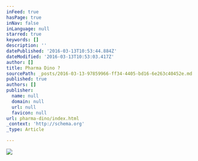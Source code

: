 ```yaml
---
inFeed: true
hasPage: true
inNav: false
inLanguage: null
starred: true
keywords: []
description: ''
datePublished: '2016-03-13T10:53:44.884Z'
dateModified: '2016-03-13T10:53:03.417Z'
author: []
title: Pharma Dino ?
sourcePath: _posts/2016-03-13-97859966-ff34-4405-bd16-6e263c40452e.md
published: true
authors: []
publisher:
  name: null
  domain: null
  url: null
  favicon: null
url: pharma-dino/index.html
_context: 'http://schema.org'
_type: Article

---
```

![](https://the-grid-user-content.s3-us-west-2.amazonaws.com/1c1dec79-ccd8-44f2-82cf-94613c56630b.png)